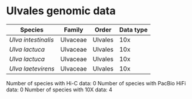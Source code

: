 # Ulvales genomic data

| Species | Family | Order | Data type |
| -- | --- | --- | --- |
| *Ulva intestinalis* | Ulvaceae | Ulvales | 10x |
| *Ulva lactuca* | Ulvaceae | Ulvales | 10x |
| *Ulva lactuca* | Ulvaceae | Ulvales | 10x |
| *Ulva laetevirens* | Ulvaceae | Ulvales | 10x |

Number of species with Hi-C data: 0
Number of species with PacBio HiFi data: 0
Number of species with 10X data: 4
